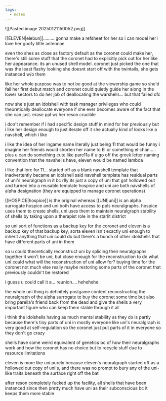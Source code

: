 ```yaml
---
tags:
  - notes
---
```

![[Pasted image 20250121150052.png]]

[[ELEVEN|elebun]].........
gonna make a refsheet for her so i can model her
i love her goofy little antennae

even tho shes as close as factory default as the coronet could make her, there's still some stuff that the coronet had to explicitly pick out for her
like her appearance. its an unused shell model. coronet just picked the one that was the least flashy looking 
she doesnt start off with the twintails, she gets instanced w/o them 

like her whole purpose was to not be good at the viewership game so she'd fail her first debut match and coronet could quietly guide her along in the lower sectors
to do her job of deallocating the warshells... but that failed ofc

now she's just an idolshell with task manager privileges who could theoretically deallocate
everyone if she ever becomes aware of the fact that she can just. erase ppl w/ her reson crucible 

i don't remember if i had specific design stuff in mind for her previously but i like her design enough to just iterate off it
she actually kind of looks like a navshell, which i like 

i like the idea of her ingame name literally just being 11 that would be funny
i imagine her friends would shorten her name to El or something 
el chan.....
plus u can do something cute like pare11a
if u go off the greek letter naming convention that the navshells have, eleven would be named lambda

i like that lore for 11... started off as a blank navshell template that inadvertently became an idolshell
said navshell template has residual parts of uni's neuralgraph in it 
bc rlly its just a copy of uni that got hollowed out and turned into a reusable template
hospice and uni are both navshells of alpha designation (they are equipped to manage coronet operations)

[[HOSPICE|hospice]] is the original whereas [[UNI|uni]] is an alpha surrogate 
hospice and uni both have access to ppls neuralgraphs. hospice uses them to create shells, uni uses them to maintain neuralgraph stability of shells by taking upon a therapist role in the starlit district 

so uni sort of functions as a backup key for the coronet
and eleven is a backup key of that backup key, sorta
eleven isn't exactly uni enough to inherit anything that uni could do
but there's a bunch of other idolshells that have different parts of uni in them 

so u could theoretically reconstruct uni by splicing their neuralgraphs together
it won't be uni, but close enough for the reconstruction to do what uni could
what will the reconstruction of uni allow for? buying time for the coronet
not much else really
maybe restoring some parts of the coronet that previously couldn't be restored 

i guess u could call it a... reunion.... hehehehe

the whole uni thing is definitely postgame content
reconstructing the neuralgraph of the alpha surrogate to buy the coronet some time but also bring parella's friend back from the dead
and give the shells a very important figure who can keep them stable through it all

i think the idolshells having as much mental stability as they do is partly because there's tiny parts of uni in mostly everyone
like uni's neuralgraph is very good at self-regulation
so the coronet just put parts of it in everyone so they don't go crazy

shells have some weird equivalent of genetics bc of how their neuralgraphs work and how the coronet has no choice but to recycle stuff due to resource limitations 

eleven is more like uni purely because eleven's neuralgraph started off as a hollowed out copy of uni's, and there was no prompt to bury any of the uni-like traits beneath the surface right off the bat 

after reson completely fucked up the facility, all shells that have been instanced since then pretty much have uni as their subconscious
bc it keeps them more stable
